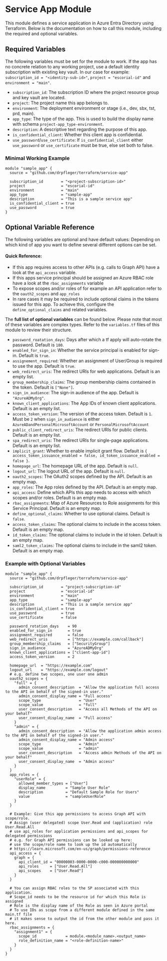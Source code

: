 # Service App Module

This module defines a service application in Azure Entra Directory using Terraform. Below is the documentation on how to call this module, including the required and optional variables.

## Required Variables

The following variables must be set for the module to work. If the app has no concrete relation to any working project, use a default identity subscription with existing key vault. In our case for example: `subscription_id = "<identity-sub-id>"`, `project = "escorial-id"` and `environment = "main"`.

- `subscription_id`: The subscription ID where the project resource group and key vault are located.
- `project`: The project name this app belongs to.
- `environment`: The deployment environment or stage (i.e., dev, sbx, tst, prd, main).
- `app_type`: The type of the app. This is used to build the display name with schema `project-app_type-environment`.
- `description`: A descriptive text regarding the purpose of this app.
- `is_confidential_client`: Whether this client app is confidential.
- `use_password`/`use_certificate`: If `is_confidential_client` either `use_password` or `use_certificate` must be true, else set both to false.

### Minimal Working Example

```hcl
module "sample_app" {
  source = "github.com/drpfleger/terraform/service-app"

  subscription_id        = "<project-subscription-id>"
  project                = "escorial-id"
  environment            = "main"
  app_type               = "sample-app"
  description            = "This is a sample service app"
  is_confidential_client = true
  use_password           = true
}
```

## Optional Variable Reference

The following variables are optional and have default values: Depending on which kind of app you want to define several different options can be set.

#### Quick Reference:

- If this app requires access to other APIs (e.g. calls to Graph API) have a look at the `api_access` variable.
- If this apps service principal should be assigned an Azure RBAC role have a look at the `rbac_assignments` variable
- To expose scopes and/or roles of for example an API application refer to the `oauth2_scopes` and `app_roles`
- In rare cases it may be required to include optional claims in the tokens issued for this app. To achieve this, configure the `define_optional_claims` and related variables.

The **full list of optional variables** can be found below. Please note that most of these variables are complex types. Refer to the `variables.tf` files of this module to review their structure.

- `password_roatation_days`: Days after which a tf apply will auto-rotate the password. Default is `180`.
- `enabled_for_sign_in`: Whether the service principal is enabled for sign-in. Default is `true`.
- `assignement_required`: Whether an assignment of User/Group is required to use the app. Default is `true`.
- `web_redirect_uris`: The redirect URIs for web applications. Default is an empty list.
- `group_membership_claims`: The group membership claims contained in the token. Default is `["None"]`.
- `sign_in_audience`: The sign-in audience of the app. Default is `"AzureADMyOrg"`.
- `known_client_applications`: The App IDs of known client applications. Default is an empty list.
- `access_token_version`: The version of the access token. Default is `1`. Must be `2` when `sign_in_audience` is either `AzureADandPersonalMicrosoftAccount` or `PersonalMicrosoftAccount`
- `public_client_redirect_uris`: The redirect URIs for public clients. Default is an empty list.
- `spa_redirect_uris`: The redirect URIs for single-page applications. Default is an empty list.
- `implicit_grant`: Whether to enable implicit grant flow. Default is
`{ access_token_issuance_enabled = false, id_token_issuance_enabled = false }`.
- `homepage_url`: The homepage URL of the app. Default is `null`.
- `logout_url`: The logout URL of the app. Default is `null`.
- `oauth2_scopes`: The OAuth2 scopes defined by the API. Default is an empty map.
- `app_roles`: The App roles defined by the API. Default is an empty map.
- `api_access`: Define which APIs this app needs to access with which scopes and/or roles. Default is an empty map.
- `rbac_assignments`: Map of Azure Resources to Role assignments for this Service Principal. Default is an empty map.
- `define_optional_claims`: Whether to use optional claims. Default is `false`.
- `access_token_claims`: The optional claims to include in the access token. Default is an empty map.
- `id_token_claims`: The optional claims to include in the id token. Default is an empty map.
- `saml2_token_claims`: The optional claims to include in the saml2 token. Default is an empty map.

### Example with Optional Variables

```hcl
module "sample_app" {
  source = "github.com/drpfleger/terraform/service-app"

  subscription_id        = "project-subscription-id"
  project                = "escorial-id"
  environment            = "main"
  app_type               = "sample-app"
  description            = "This is a sample service app"
  is_confidential_client = true
  use_password           = true
  use_certificate        = false

  password_rotation_days    = 90
  enabled_for_sign_in       = true
  assignment_required       = false
  web_redirect_uris         = ["https://example.com/callback"]
  group_membership_claims   = ["SecurityGroup"]
  sign_in_audience          = "AzureADMyOrg"
  known_client_applications = ["client-app-id"]
  access_token_version      = 2
  
  homepage_url  = "https://example.com"
  logout_url    = "https://example.com/logout"
  # e.g. define two scopes, one user one admin
  oauth2_scopes = {
    "full" = {
      admin_consent_description  = "Allow the application full access to the API on behalf of the signed-in user."
      admin_consent_display_name = "Full access"
      scope_type                 = "User"
      scope_value                = "full"
      user_consent_description   = "Access all Methods of the API on your behalf"
      user_consent_display_name  = "Full access"
    }
    "admin" = {
      admin_consent_description  = "Allow the application admin access to the API on behalf of the signed-in user."
      admin_consent_display_name = "Admin access"
      scope_type                 = "Admin"
      scope_value                = "admin"
      user_consent_description   = "Access admin Methods of the API on your behalf"
      user_consent_display_name  = "Admin access"
    }
  }
  app_roles = {
    "userRole" = {
      allowed_member_types = ["User"]
      display_name         = "Sample User Role"
      description          = "Default Sample Role for Users"
      value                = "sampleUserRole"
    }
  }

  # Example: Give this app permissions to access Graph API with scope/role.
  # Assign (user delegated) scope User.Read and (application) role User.Read.All
  # use api_roles for application permissions and api_scopes for delegated permissions
  # e.g. for Graph API permissions can be looked up here:
  # use the scope/role name to look up the id automatically
  # https://learn.microsoft.com/en-us/graph/permissions-reference
  api_access = {
    graph = {
      api_client_id = "00000003-0000-0000-c000-000000000000"
      api_roles     = ["User.Read.All"]
      api_scopes    = ["User.Read"]
    }
  }

  # You can assign RBAC roles to the SP associated with this application.
  # Scope_id needs to be the resource id for which this Role is assigned
  # Role is the display name of the Role as seen in Azure portal
  # To use IDs as scope from a different module defined in the same main.tf file
  # it makes sense to output the id from the other module and pass it here. 
  rbac_assignments = {
    "assignment1" = {
      scope_id             = module.<module_name>.<output_name>
      role_definition_name = "<role-definition-name>"
    }
  }
}
```